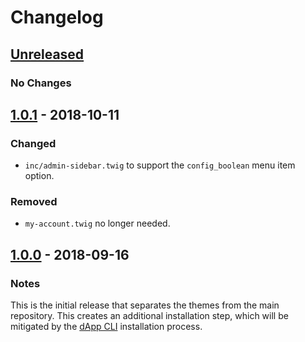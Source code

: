 # Changelog

## [Unreleased]
### No Changes

## [1.0.1] - 2018-10-11
### Changed
- `inc/admin-sidebar.twig` to support the `config_boolean` menu item option.

### Removed
- `my-account.twig` no longer needed.

## [1.0.0] - 2018-09-16
### Notes
This is the initial release that separates the themes from the main repository.  This creates an additional installation step, which will be mitigated by the [dApp CLI](https://github.com/dappur/dapp) installation process.

[Unreleased]: https://github.com/dappur/theme-AdminLTE/compare/v1.0.1...HEAD
[1.0.1]: https://github.com/dappur/theme-AdminLTE/compare/v1.0.0...v1.0.1
[1.0.0]: https://github.com/dappur/theme-AdminLTE/tree/v1.0.0